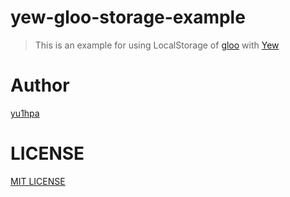 # yew-gloo-storage-example
> This is an example for using LocalStorage of [gloo](https://github.com/rustwasm/gloo) with [Yew](https://github.com/yewstack/yew/)

# Author
[yu1hpa](https://twitter.com/yu1hpa)

# LICENSE
[MIT LICENSE](https://github.com/yu1hpa/valentine2022/blob/master/LICENSE)
